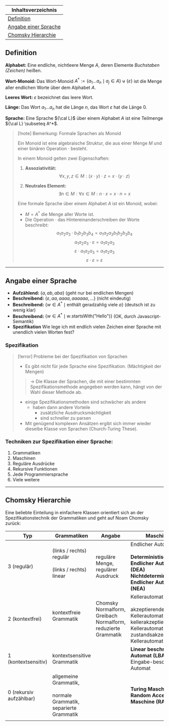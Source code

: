 
| Inhaltsverzeichnis                            |
| --------------------------------------------- |
| [Definition](#definition)                     |
| [Angabe einer Sprache](#angabe-einer-sprache) |
| [Chomsky Hierarchie](#chomsky-hierarchie)     |
## Definition

**Alphabet:** Eine endliche, nichtleere Menge $A$, deren Elemente *Buchstaben (Zeichen)* heißen.

**Wort-Monoid:** Das Wort-Monoid $A^* := \{ a_1 \ldots a_n \mid a_j \in A \} \uplus \{ \varepsilon \}$ ist die Menge aller endlichen Worte über dem Alphabet $A$.

**Leeres Wort:** $\varepsilon$ bezeichnet das leere Wort.

**Länge:** Das Wort $a_1 \ldots a_n$ hat die Länge $n$, das Wort $\varepsilon$ hat die Länge $0$.

**Sprache:** Eine Sprache ${\cal L}$ über einem Alphabet $A$ ist eine Teilmenge ${\cal L} \subseteq A^*$.


>[!note] Bemerkung: Formale Sprachen als Monoid
>
>Ein Monoid ist eine algebraische Struktur, die aus einer Menge $M$ und einer binären Operation $\cdot$ besteht.
>
>In einem Monoid gelten zwei Eigenschaften:
>
>1. **Assoziativität:** 
 >  $$\forall x,y,z \in M: (x \cdot y) \cdot z = x \cdot (y \cdot z)$$
>
>2. **Neutrales Element:** 
 >  $$ \exists n \in M: \forall x \in M: n \cdot x = x \cdot n = x$$
>
>Eine formale Sprache über einem Alphabet $A$ ist ein Monoid, wobei:
>
>- $M = A^*$ die Menge aller Worte ist.
>- Die Operation $\cdot$ das Hintereinanderschreiben der Worte beschreibt:
  $$a_1a_2a_3 \cdot b_1b_2b_3b_4 = a_1a_2a_3b_1b_2b_3b_4$$
  $$a_1a_2a_3 \cdot \varepsilon = a_1a_2a_3$$
  $$  \varepsilon \cdot a_1a_2a_3 = a_1a_2a_3  $$
  $$  \varepsilon \cdot \varepsilon = \varepsilon  $$
  

---

## Angabe einer Sprache

- **Aufzählend:** $\{ a, ab, aba \}$  (geht nur bei endlichen Mengen)
- **Beschreibend:** $\{ \varepsilon, aa, aaaa, aaaaaa, \ldots \}$  (nicht eindeutig)
- **Beschreibend:** $\{ w \in A^* \mid \text{enthält geradzahlig viele } a \}$  (deutsch ist zu wenig klar)
- **Beschreibend:** $\{ w \in A^* \mid w.\text{startsWith("Hello")} \}$  (OK, durch Javascript-Semantik)
- **Spezifikation**  Wie lege ich mit endlich vielen Zeichen einer Sprache mit unendlich vielen Worten fest?
### Spezifikation

>[!error] Probleme bei der Spezifikation von Sprachen
> - Es gibt nicht für jede Sprache eine Spezifikation. (Mächtigkeit der Mengen)
>> <li  style="list-style-type: '-> ';">Die Klasse der Sprachen, die mit einer bestimmten Spezifikationsmethode angegeben werden kann, hängt von der Wahl dieser Methode ab.</li>
> - einige Spezifikationsmethoden sind schwächer als andere
> 	- haben dann andere Vorteile
> 		-  zusätzliche Ausdrucksmächtigkeit
> 		- sind schneller zu parsen
> - Mit genügend komplexen Ansätzen ergibt sich immer wieder dieselbe Klasse von Sprachen (Church-Turing These).



### Techniken zur Spezifikation einer Sprache:
1. Grammatiken
2. Maschinen
3. Reguläre Ausdrücke
4. Rekursive Funktionen
5. Jede Programmiersprache
6. Viele weitere

---

## Chomsky Hierarchie

Eine beliebte Einteilung in einfachere Klassen orientiert sich an der Spezifikationstechnik der Grammatiken und geht auf Noam Chomsky zurück:

| **Typ**                 | **Grammatiken**                                                       | Angabe                                                        | **Maschinen**                                                                                                                          |
| ----------------------- | --------------------------------------------------------------------- | ------------------------------------------------------------- | -------------------------------------------------------------------------------------------------------------------------------------- |
| 3 (regulär)             | (links / rechts) regulär<br><br>(links / rechts) linear <br> <br>     | reguläre Menge,  <br>regulärer Ausdruck                       | Endlicher Automat <br> <br> **Deterministischer Endlicher Automat (DEA)** <br> **Nichtdeterministischer Endlicher Automat (NEA)**      |
| 2 (kontextfrei)         | kontextfreie Grammatik <br> <br>                                      | Chomsky Normalform, Greibach Normalform, reduzierte Grammatik | Kellerautomat <br> <br> akzeptierender Kellerautomat <br> kellerakzeptierender Kellerautomat <br> zustandsakzeptierender Kellerautomat |
| 1 (kontextsensitiv)     | kontextsensitive Grammatik                                            |                                                               | **Linear beschränkter Automat (LBA)** <br> Eingabe-beschränkter Automat                                                                |
| 0 (rekursiv aufzählbar) | allgemeine Grammatik, <br><br>normale Grammatik, separierte Grammatik |                                                               | **Turing Maschine (TM)** <br> **Random Access Maschine (RAM)**                                                                         |
|                         |                                                                       |                                                               |                                                                                                                                        |
